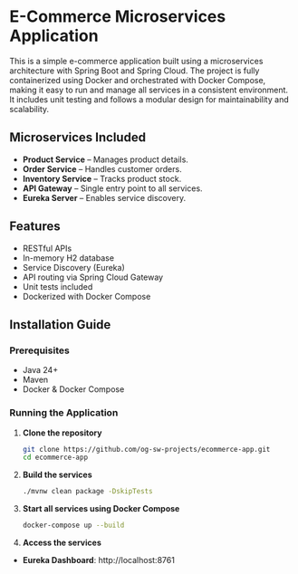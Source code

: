 # E-Commerce Microservices Application

This is a simple e-commerce application built using a microservices architecture with Spring Boot and Spring Cloud. The project is fully containerized using Docker and orchestrated with Docker Compose, making it easy to run and manage all services in a consistent environment. It includes unit testing and follows a modular design for maintainability and scalability.

## Microservices Included

- **Product Service** – Manages product details.
- **Order Service** – Handles customer orders.
- **Inventory Service** – Tracks product stock.
- **API Gateway** – Single entry point to all services.
- **Eureka Server** – Enables service discovery.

## Features

- RESTful APIs
- In-memory H2 database
- Service Discovery (Eureka)
- API routing via Spring Cloud Gateway
- Unit tests included
- Dockerized with Docker Compose

## Installation Guide

### Prerequisites

- Java 24+
- Maven
- Docker & Docker Compose

### Running the Application

1. **Clone the repository**
   ```bash
   git clone https://github.com/og-sw-projects/ecommerce-app.git
   cd ecommerce-app
   ```
2. **Build the services**
   ```bash
   ./mvnw clean package -DskipTests
   ```
3. **Start all services using Docker Compose**
   ```bash
   docker-compose up --build
   ```
4. **Access the services**
- **Eureka Dashboard**: http://localhost:8761
   
